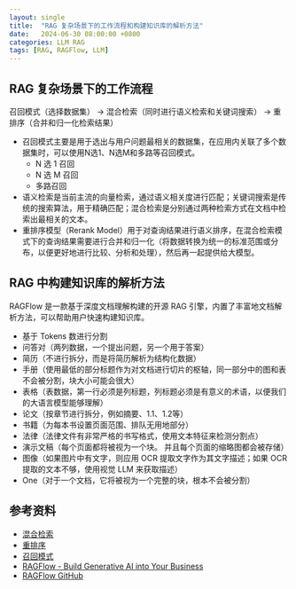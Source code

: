 ```yaml
---
layout: single
title:  "RAG 复杂场景下的工作流程和构建知识库的解析方法"
date:   2024-06-30 08:00:00 +0800
categories: LLM RAG
tags: [RAG, RAGFlow, LLM]
---
```


## RAG 复杂场景下的工作流程

召回模式（选择数据集） → 混合检索（同时进行语义检索和关键词搜索） → 重排序（合并和归一化检索结果）

- 召回模式主要是用于选出与用户问题最相关的数据集，在应用内关联了多个数据集时，可以使用N选1、N选M和多路等召回模式。
    * N 选 1 召回
    * N 选 M 召回
    * 多路召回
- 语义检索是当前主流的向量检索，通过语义相关度进行匹配；关键词搜索是传统的搜索算法，用于精确匹配；混合检索是分别通过两种检索方式在文档中检索出最相关的文本。
- 重排序模型（Rerank Model）用于对查询结果进行语义排序，在混合检索模式下的查询结果需要进行合并和归一化（将数据转换为统一的标准范围或分布，以便更好地进行比较、分析和处理），然后再一起提供给大模型。


## RAG 中构建知识库的解析方法

RAGFlow 是一款基于深度文档理解构建的开源 RAG 引擎，内置了丰富地文档解析方法，可以帮助用户快速构建知识库。

- 基于 Tokens 数进行分割
- 问答对（两列数据，一个提出问题，另一个用于答案）
- 简历（不进行拆分，而是将简历解析为结构化数据）
- 手册（使用最低的部分标题作为对文档进行切片的枢轴，同一部分中的图和表不会被分割，块大小可能会很大）
- 表格（表数据，第一行必须是列标题，列标题必须是有意义的术语，以便我们的大语言模型能够理解）
- 论文（按章节进行拆分，例如摘要、1.1、1.2等）
- 书籍（为每本书设置页面范围、排队无用地部分）
- 法律（法律文件有非常严格的书写格式，使用文本特征来检测分割点）
- 演示文稿（每个页面都将被视为一个块。 并且每个页面的缩略图都会被存储）
- 图像（如果图片中有文字，则应用 OCR 提取文字作为其文字描述；如果 OCR 提取的文本不够，使用视觉 LLM 来获取描述）
- One（对于一个文档，它将被视为一个完整的块，根本不会被分割）


## 参考资料
- [混合检索](https://docs.dify.ai/v/zh-hans/learn-more/extended-reading/retrieval-augment/hybrid-search)
- [重排序](https://docs.dify.ai/v/zh-hans/learn-more/extended-reading/retrieval-augment/rerank)
- [召回模式](https://docs.dify.ai/v/zh-hans/learn-more/extended-reading/retrieval-augment/retrieval)
- [RAGFlow - Build Generative AI into Your Business](https://ragflow.io/)
- [RAGFlow GitHub](https://github.com/infiniflow/ragflow)
